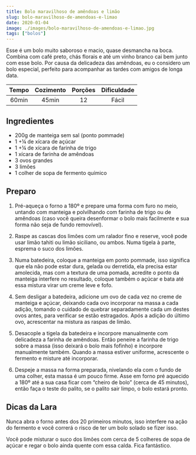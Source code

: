 ```yaml
---
title: Bolo maravilhoso de amêndoas e limão
slug: bolo-maravilhoso-de-amendoas-e-limao
date: 2020-01-04
image: ./images/bolo-maravilhoso-de-amendoas-e-limao.jpg
tags: ["bolos"]
---
```


<StyledParagraph>Esse é um bolo muito saboroso e macio, quase desmancha na boca. Combina com café preto, chás florais e até um vinho branco cai bem junto com esse bolo. Por causa da delicadeza das amêndoas, eu o considero um bolo especial, perfeito para acompanhar as tardes com amigos de longa data. </StyledParagraph>

| Tempo | Cozimento | Porções | Dificuldade |
| :-: | :-: | :-: | :-: |
| 60min | 45min | 12 | Fácil |

## Ingredientes
- <ListItem>200g de manteiga sem sal (ponto pommade)</ListItem>
- <ListItem>1 +¼ de xícara de açúcar</ListItem>
- <ListItem>1 +¼ de xícara de farinha de trigo</ListItem>
- <ListItem>1 xícara de farinha de amêndoas</ListItem>
- <ListItem>3 ovos grandes</ListItem>
- <ListItem>3 limões</ListItem>
- <ListItem>1 colher de sopa de fermento químico</ListItem>

## Preparo

1. Pré-aqueça o forno a 180º e prepare uma forma com furo no meio, untando com manteiga e polvilhando com farinha de trigo ou de amêndoas (caso você queira desenformar o bolo mais facilmente e sua forma não seja de fundo removível).

2. Raspe as cascas dos limões com um ralador fino e reserve, você pode usar limão tahiti ou limão siciliano, ou ambos. Numa tigela à parte, esprema o suco dos limões.

3. Numa batedeira, coloque a manteiga em ponto pommade, isso significa que ela não pode estar dura, gelada ou derretida, ela precisa estar amolecida, mas com a textura de uma pomada, acredite o ponto da manteiga interfere no resultado, coloque também o açúcar e bata até essa mistura virar um creme leve e fofo.

4. Sem desligar a batedeira, adicione um ovo de cada vez no creme de manteiga e açúcar, deixando cada ovo incorporar na massa a cada adição, tomando o cuidado de quebrar separadamente cada um destes ovos antes, para verificar se estão estragados. Após a adição do último ovo, acrescentar na mistura as raspas de limão.

5. Desacople a tigela da batedeira e incorpore manualmente com delicadeza a farinha de amêndoas. Então peneire a farinha de trigo sobre a massa (isso deixará o bolo mais fofinho) e incorpore manualmente também. Quando a massa estiver uniforme, acrescente o fermento e misture até incorporar.

6. Despeje a massa na forma preparada, nivelando ela com o fundo de uma colher, esta massa é um pouco firme. Asse em forno pré aquecido a 180º até a sua casa ficar com “cheiro de bolo” (cerca de 45 minutos), então faça o teste do palito, se o palito sair limpo, o bolo estará pronto.

## Dicas da Lara

Nunca abra o forno antes dos 20 primeiros minutos, isso interfere na ação do fermento e você correrá o risco de ter um bolo solado se fizer isso.

Você pode misturar o suco dos limões com cerca de 5 colheres de sopa de açúcar e regar o bolo ainda quente com essa calda. Fica fantástico.
